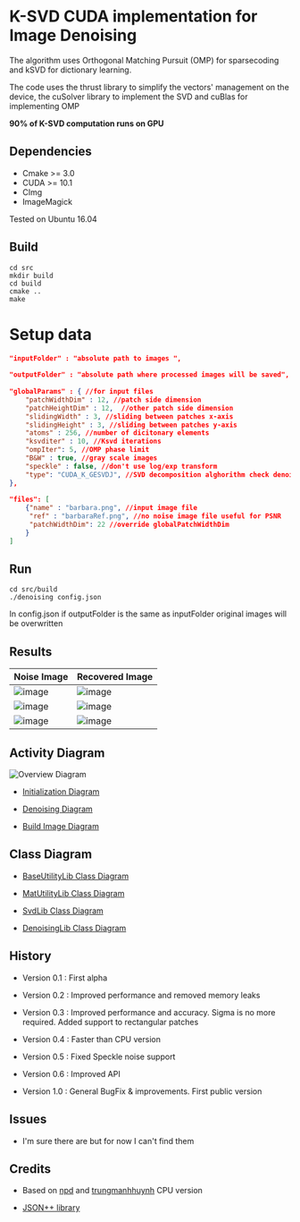 # K-SVD CUDA implementation for Image Denoising 

The algorithm uses Orthogonal Matching Pursuit (OMP) for sparsecoding and kSVD for dictionary learning.

The code uses the thrust library to simplify the vectors' management on the device, the cuSolver library to implement the SVD and cuBlas for implementing OMP 

__90% of K-SVD computation runs on GPU__ 

## Dependencies
 
 - Cmake >= 3.0
 - CUDA >= 10.1
 - CImg
 - ImageMagick
 
 Tested on Ubuntu 16.04

## Build
```Shell
cd src  
mkdir build
cd build   
cmake ..    
make     
```

# Setup data
```Json
"inputFolder" : "absolute path to images ",
    
"outputFolder" : "absolute path where processed images will be saved",
    
"globalParams" : { //for input files
    "patchWidthDim" : 12, //patch side dimension
    "patchHeightDim" : 12,  //other patch side dimension
    "slidingWidth" : 3, //sliding between patches x-axis
    "slidingHeight" : 3, //sliding between patches y-axis
    "atoms" : 256, //number of dicitonary elements 
    "ksvditer" : 10, //Ksvd iterations
    "ompIter": 5, //OMP phase limit
    "B&W" : true, //gray scale images
    "speckle" : false, //don't use log/exp transform
    "type": "CUDA_K_GESVDJ", //SVD decomposition alghorithm check denoisingLib.h for further details
},
    
"files": [
    {"name" : "barbara.png", //input image file 
     "ref" : "barbaraRef.png", //no noise image file useful for PSNR
     "patchWidthDim": 22 //override globalPatchWidthDim
    }
]
```

## Run
```Shell
cd src/build
./denoising config.json
```
<aside class="warning">
In config.json if outputFolder is the same as inputFolder original images will be overwritten
</aside>

## Results
| Noise Image | Recovered Image |
| ------------- | ------------- |
| ![image](https://github.com/newfla/Denosing-SVD/blob/master/img/input/barbara.png) | ![image](https://github.com/newfla/Denosing-SVD/blob/master/img/output/barabara.png) |
| ![image](https://github.com/newfla/Denosing-SVD/blob/master/img/input/istanbul2048.jpg) | ![image](https://github.com/newfla/Denosing-SVD/blob/master/img/output/istanbul2048.jpg) |
| ![image](https://github.com/newfla/Denosing-SVD/blob/master/img/input/istanbul.jpg) | ![image](https://github.com/newfla/Denosing-SVD/blob/master/img/output/istanbul.jpg) |

## Activity Diagram

![Overview Diagram](https://github.com/newfla/Denosing-SVD/raw/master/uml/out/uml/src/OverviewDiagram.png)

- [Initialization Diagram](https://github.com/newfla/Denosing-SVD/raw/master/uml/out/uml/src/InitializationDiagram.png)

- [Denoising Diagram](https://github.com/newfla/Denosing-SVD/raw/master/uml/out/uml/src/DenoiseDiagram.png)

- [Build Image Diagram](https://github.com/newfla/Denosing-SVD/raw/master/uml/out/uml/src/BuildImageDenoisedDiagram.png)

## Class Diagram

- [BaseUtilityLib Class Diagram](https://github.com/newfla/Denosing-SVD/raw/master/uml/out/uml/src/BaseUtilityDiagram.png)

- [MatUtilityLib Class Diagram](https://github.com/newfla/Denosing-SVD/raw/master/uml/out/uml/src/MatUtilityDiagram.png)

- [SvdLib Class Diagram](https://github.com/newfla/Denosing-SVD/raw/master/uml/out/uml/src/SvdDiagram.png)

- [DenoisingLib Class Diagram](https://github.com/newfla/Denosing-SVD/raw/master/uml/out/uml/src/DenoisingDiagram.png)

## History
 - Version 0.1 : First alpha

 - Version 0.2 : Improved performance and removed memory leaks

 - Version 0.3 : Improved performance and accuracy. Sigma is no more 
 required. Added support to rectangular patches

 - Version 0.4 : Faster than CPU version

 - Version 0.5 : Fixed Speckle noise support

 - Version 0.6 : Improved API

 - Version 1.0 : General BugFix & improvements. First public version

## Issues
 - I'm sure there are but for now I can't find them



## Credits 
- Based on [npd](https://github.com/npd/ksvd) and [trungmanhhuynh](https://github.com/trungmanhhuynh/kSVD-Image-Denoising) CPU version

- [JSON++ library](https://github.com/hjiang/jsonxx)
